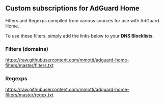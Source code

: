 ## Custom subscriptions for AdGuard Home
Filters and Regexps compiled from various sources for use with AdGuard 
Home.

To use these filters, simply add the links below to your **DNS 
Blocklists**.

### Filters (domains)
https://raw.githubusercontent.com/mmotti/adguard-home-filters/master/filters.txt

### Regexps
https://raw.githubusercontent.com/mmotti/adguard-home-filters/master/regex.txt
